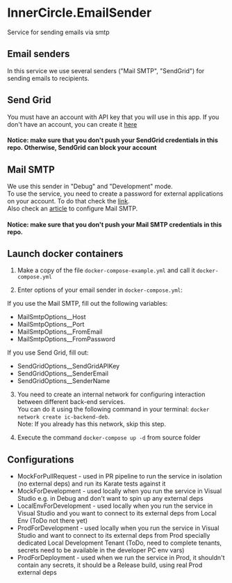 # InnerCircle.EmailSender
Service for sending emails via smtp

## Email senders
In this service we use several senders ("Mail SMTP", "SendGrid") for sending emails to recipients.

## Send Grid
You must have an account with API key that you will use in this app.
If you don't have an account, you can create it [here](https://sendgrid.com/pricing/)

#### Notice: make sure that you don't push your SendGrid credentials in this repo. Otherwise, SendGrid can block your account

## Mail SMTP
We use this sender in "Debug" and "Development" mode.  
To use the service, you need to create a password for external applications on your account. To do that check the [link](https://help.mail.ru/mail/security/protection/external/).  
Also check an [article](https://help.mail.ru/mail/mailer/popsmtp/) to configure Mail SMTP.

#### Notice: make sure that you don't push your Mail SMTP credentials in this repo.

## Launch docker containers

1. Make a copy of the file `docker-compose-example.yml` and call it `docker-compose.yml`

2. Enter options of your email sender in `docker-compose.yml`:

If you use the Mail SMTP, fill out the following variables:
- MailSmtpOptions__Host
- MailSmtpOptions__Port
- MailSmtpOptions__FromEmail
- MailSmtpOptions__FromPassword

If you use Send Grid, fill out:  
- SendGridOptions__SendGridAPIKey
- SendGridOptions__SenderEmail
- SendGridOptions__SenderName

3. You need to create an internal network for configuring interaction between different back-end services.  
You can do it using the following command in your terminal: `docker network create ic-backend-deb`.  
Note: If you already has this network, skip this step.

4. Execute the command `docker-compose up -d` from source folder

## Configurations

- MockForPullRequest - used in PR pipeline to run the service in isolation (no external deps) and run its Karate tests against it
- MockForDevelopment - used locally when you run the service in Visual Studio e.g. in Debug and don't want to spin up any external deps
- LocalEnvForDevelopment - used locally when you run the service in Visual Studio and you want to connect to its external deps from Local Env (ToDo not there yet)
- ProdForDevelopment - used locally when you run the service in Visual Studio and want to connect to its external deps from Prod specially dedicated Local Development Tenant (ToDo, need to complete tenants, secrets need to be available in the developer PC env vars)
- ProdForDeployment - used when we run the service in Prod, it shouldn't contain any secrets, it should be a Release build, using real Prod external deps
